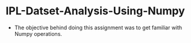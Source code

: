 # IPL-Datset-Analysis-Using-Numpy
* The objective behind doing this assignment was to get familiar with Numpy operations.

